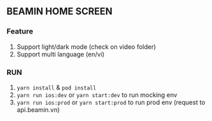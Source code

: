 ## BEAMIN HOME SCREEN ##

### Feature ###
1. Support light/dark mode (check on video folder)
2. Support multi language (en/vi)

### RUN ###
1. `yarn install` & `pod install`
2. `yarn run ios:dev` or `yarn start:dev` to run mocking env
3. `yarn run ios:prod` or `yarn start:prod` to run prod env (request to api.beamin.vn)

